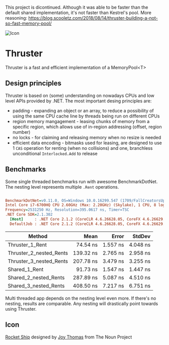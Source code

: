 This project is dicontinued. Although it was able to be faster than the default shared implementation, it's not faster than Kestrel's pool. More reasoning: https://blog.scooletz.com/2018/08/14/thruster-building-a-not-so-fast-memory-pool/

![Icon](https://raw.githubusercontent.com/Scooletz/Thruster/master/package_icon.png)

# Thruster
Thruster is a fast and efficient implementation of a MemoryPool&lt;T>

## Design principles
Thruster is based on (some) understanding on nowadays CPUs and low level APIs provided by .NET. The most important desing principles are:
- padding - expanding an object or an array, to reduce a possibility of using the same CPU cache line by threads being run on different CPUs
- region memory mangagement - leasing chunks of memory from a specific region, which allows use of in-region addressing (offset, region number)
- no locks - for claiming and releasing memory when no resize is needed
- efficient data encoding - bitmasks used for leasing, are designed to use 1 `CAS` operation for renting (when no collisions) and one, branchless unconditional `Interlocked.Add` to release

## Benchmarks
Some single threaded benchmarks run with awesome BenchmarkDotNet. The nesting level represents multiple `.Rent` operations.

``` ini

BenchmarkDotNet=v0.11.0, OS=Windows 10.0.16299.547 (1709/FallCreatorsUpdate/Redstone3)
Intel Core i7-6700HQ CPU 2.60GHz (Max: 2.20GHz) (Skylake), 1 CPU, 8 logical and 4 physical cores
Frequency=2531250 Hz, Resolution=395.0617 ns, Timer=TSC
.NET Core SDK=2.1.302
  [Host]     : .NET Core 2.1.2 (CoreCLR 4.6.26628.05, CoreFX 4.6.26629.01), 64bit RyuJIT
  DefaultJob : .NET Core 2.1.2 (CoreCLR 4.6.26628.05, CoreFX 4.6.26629.01), 64bit RyuJIT


```
|                Method |      Mean |    Error |   StdDev |
|---------------------- |----------:|---------:|---------:|
|       Thruster_1_Rent |  74.54 ns | 1.557 ns | 4.048 ns |
|Thruster_2_nested_Rents | 139.32 ns | 2.765 ns | 2.958 ns |
|Thruster_3_nested_Rents | 207.78 ns | 3.479 ns | 3.255 ns |
|         Shared_1_Rent |  91.73 ns | 1.547 ns | 1.447 ns |
| Shared_2_nested_Rents | 287.89 ns | 5.087 ns | 4.510 ns |
| Shared_3_nested_Rents | 408.50 ns | 7.217 ns | 6.751 ns |

Multi threaded app depends on the nesting level even more. If there's no nesting, results are comparable. Any nesting will drastically point towards using Thruster.

## Icon

[Rocket Ship](https://thenounproject.com/term/rocket-ship/152486/) designed by [Joy Thomas](https://thenounproject.com/jthomas/) from The Noun Project
